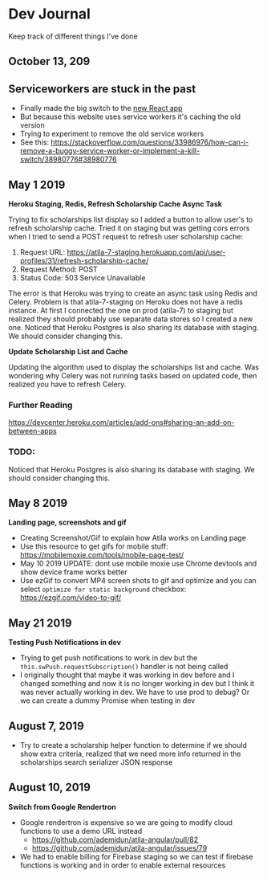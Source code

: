 # Dev Journal

Keep track of different things I've done

## October 13, 209

## Serviceworkers are stuck in the past
- Finally made the big switch to the [new React app](https://github.com/ademidun/atila-client-web-app)
- But because this website uses service workers it's caching the old version
- Trying to experiment to remove the old service workers 
- See this: https://stackoverflow.com/questions/33986976/how-can-i-remove-a-buggy-service-worker-or-implement-a-kill-switch/38980776#38980776

## May 1 2019

**Heroku Staging, Redis, Refresh Scholarship Cache Async Task**

Trying to fix scholarships list display so I added a button to allow user's to refresh scholarship cache.
Tried it on staging but was getting cors errors when I tried to send a POST request to refresh user scholarship cache:
1. Request URL: https://atila-7-staging.herokuapp.com/api/user-profiles/31/refresh-scholarship-cache/
2. Request Method: POST
3. Status Code: 503 Service Unavailable


The error is that Heroku was trying to create an async task using Redis and Celery.
Problem is that atila-7-staging on Heroku does not have a redis instance.
At first I connected the one on prod (atila-7) to staging but realized they should probably use separate data stores so I created a new one.
Noticed that Heroku Postgres is also sharing its database with staging. We should consider changing this.

**Update Scholarship List and Cache**

Updating the algorithm used to display the scholarships list and cache.
Was wondering why Celery was not running tasks based on updated code, then realized you have to refresh Celery.
### Further Reading

https://devcenter.heroku.com/articles/add-ons#sharing-an-add-on-between-apps


### TODO:
Noticed that Heroku Postgres is also sharing its database with staging. We should consider changing this.

## May 8 2019 
**Landing page, screenshots and gif**
- Creating Screenshot/Gif to explain how Atila works on Landing page
- Use this resource to get gifs for mobile stuff: https://mobilemoxie.com/tools/mobile-page-test/
-  May 10 2019 UPDATE: dont use mobile moxie use Chrome devtools and show device frame works better
- Use ezGif to convert MP4 screen shots to gif and optimize and you can select `optimize for static background` checkbox: https://ezgif.com/video-to-gif/

## May 21 2019 
**Testing Push Notifications in dev**
- Trying to get push notifications to work in dev but the `this.swPush.requestSubscription()` handler is not being called
- I originally thought that maybe it was working in dev before and I changed something and now it is no longer working in dev 
but I think it was never actually working in dev. We have to use prod to debug? Or we can create a dummy Promise when testing in dev


## August 7, 2019
- Try to create a scholarship helper function to determine if we should show extra criteria, realized that we need more info returned in the scholarships search serializer JSON response

## August 10, 2019
**Switch from Google Rendertron**
- Google rendertron is expensive so we are going to modify cloud functions to 
use a demo URL instead
  - https://github.com/ademidun/atila-angular/pull/82
  - https://github.com/ademidun/atila-angular/issues/79
- We had to enable billing for Firebase staging so we can test if firebase functions is
working and in order to enable external resources
